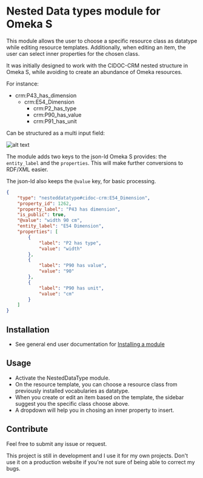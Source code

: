 # Nested Data types module for Omeka S

This module allows the user to choose a specific resource class as datatype while editing resource templates.    Additionally, when editing an item, the user can select inner properties for the chosen class.

It was initially designed to work with the CIDOC-CRM nested structure in Omeka S, while avoiding to create an abundance of Omeka resources. 

For instance:

- crm:P43_has_dimension   
    - crm:E54_Dimension   
        - crm:P2_has_type
        - crm:P90_has_value
        - crm:P91_has_unit

Can be structured as a multi input field:

![alt text](https://gist.githubusercontent.com/sinanatra/a39c3625f3871c19a7e720d3ceb44339/raw/607f3207c23b29bde0f7b0151b8e33e236ea1c1c/img.png)

The module adds two keys to the json-ld Omeka S provides: the `entity_label`  and the `properties`. 
This will make further conversions to RDF/XML easier.

The json-ld also keeps the `@value` key, for basic processing.

```json
{
    "type": "nesteddatatype#cidoc-crm:E54_Dimension",
    "property_id": 1262,
    "property_label": "P43 has dimension",
    "is_public": true,
    "@value": "width 90 cm",
    "entity_label": "E54 Dimension",
    "properties": [
        {
            "label": "P2 has type",
            "value": "width"
        },
        {
            "label": "P90 has value",
            "value": "90"
        },
        {
            "label": "P90 has unit",
            "value": "cm"
        }
    ]
}
```

## Installation

* See general end user documentation for [Installing a module](http://omeka.org/s/docs/user-manual/modules/#installing-modules)

## Usage

* Activate the NestedDataType module.
* On the resource template, you can choose a resource class from previously installed vocabularies as datatype.
* When you create or edit an item based on the template, the sidebar suggest you the specific class choose above.
* A dropdown will help you in chosing an inner property to insert.

## Contribute

Feel free to submit any issue or request.

This project is still in development and I use it for my own projects. Don't use it on a production website if you're not sure of being able to correct my bugs.
